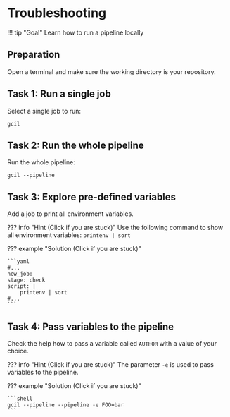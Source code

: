 # Troubleshooting

!!! tip "Goal"
    Learn how to run a pipeline locally

## Preparation

Open a terminal and make sure the working directory is your repository.

## Task 1: Run a single job

Select a single job to run:

```shell
gcil
```

## Task 2: Run the whole pipeline

Run the whole pipeline:

```shell
gcil --pipeline
```

## Task 3: Explore pre-defined variables

Add a job to print all environment variables.

??? info "Hint (Click if you are stuck)"
    Use the following command to show all environment variables: `printenv | sort`

??? example "Solution (Click if you are stuck)"

    ```yaml
    #...
    new_job:
    stage: check
    script: |
        printenv | sort
    #...
    ```

## Task 4: Pass variables to the pipeline

Check the help how to pass a variable called `AUTHOR` with a value of your choice.

??? info "Hint (Click if you are stuck)"
    The parameter `-e` is used to pass variables to the pipeline.

??? example "Solution (Click if you are stuck)"

    ```shell
    gcil --pipeline --pipeline -e FOO=bar
    ```
